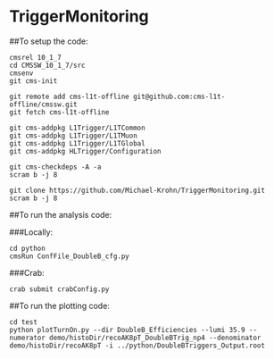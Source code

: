 # TriggerMonitoring

##To setup the code:

```
cmsrel 10_1_7
cd CMSSW_10_1_7/src
cmsenv
git cms-init

git remote add cms-l1t-offline git@github.com:cms-l1t-offline/cmssw.git
git fetch cms-l1t-offline

git cms-addpkg L1Trigger/L1TCommon
git cms-addpkg L1Trigger/L1TMuon
git cms-addpkg L1Trigger/L1TGlobal
git cms-addpkg HLTrigger/Configuration

git cms-checkdeps -A -a
scram b -j 8

git clone https://github.com/Michael-Krohn/TriggerMonitoring.git
scram b -j 8
```

##To run the analysis code:

###Locally:
```
cd python
cmsRun ConfFile_DoubleB_cfg.py
```

###Crab:
```
crab submit crabConfig.py
```

##To run the plotting code:
```
cd test
python plotTurnOn.py --dir DoubleB_Efficiencies --lumi 35.9 --numerator demo/histoDir/recoAK8pT_DoubleBTrig_np4 --denominator demo/histoDir/recoAK8pT -i ../python/DoubleBTriggers_Output.root
```

